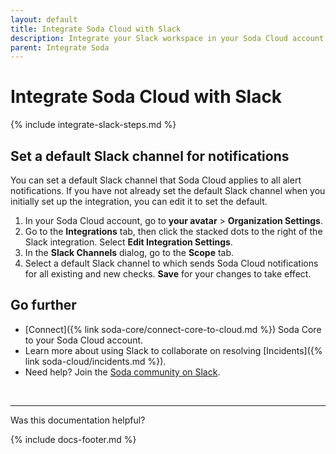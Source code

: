 ```yaml
---
layout: default
title: Integrate Soda Cloud with Slack
description: Integrate your Slack workspace in your Soda Cloud account so that Soda Cloud can send Slack notifications to your team when a data issue triggers an alert.
parent: Integrate Soda
---
```


# Integrate Soda Cloud with Slack

{% include integrate-slack-steps.md %}

## Set a default Slack channel for notifications

You can set a default Slack channel that Soda Cloud applies to all alert notifications. If you have not already set the default Slack channel when you initially set up the integration, you can edit it to set the default.

1. In your Soda Cloud account, go to **your avatar** > **Organization Settings**.
2. Go to the **Integrations** tab, then click the stacked dots to the right of the Slack integration. Select **Edit Integration Settings**.
3. In the **Slack Channels** dialog, go to the **Scope** tab.
4. Select a default Slack channel to which sends Soda Cloud notifications for all existing and new checks. **Save** for your changes to take effect.


## Go further

* [Connect]({% link soda-core/connect-core-to-cloud.md %}) Soda Core to your Soda Cloud account.
* Learn more about using Slack to collaborate on resolving [Incidents]({% link soda-cloud/incidents.md %}).
* Need help? Join the <a href="http://community.soda.io/slack" target="_blank"> Soda community on Slack</a>.
<br />

---

Was this documentation helpful?

<!-- LikeBtn.com BEGIN -->
<span class="likebtn-wrapper" data-theme="tick" data-i18n_like="Yes" data-ef_voting="grow" data-show_dislike_label="true" data-counter_zero_show="true" data-i18n_dislike="No"></span>
<script>(function(d,e,s){if(d.getElementById("likebtn_wjs"))return;a=d.createElement(e);m=d.getElementsByTagName(e)[0];a.async=1;a.id="likebtn_wjs";a.src=s;m.parentNode.insertBefore(a, m)})(document,"script","//w.likebtn.com/js/w/widget.js");</script>
<!-- LikeBtn.com END -->

{% include docs-footer.md %}